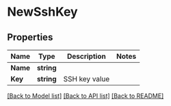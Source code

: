 # NewSshKey

## Properties

Name | Type | Description | Notes
------------ | ------------- | ------------- | -------------
**Name** | **string** |  | 
**Key** | **string** | SSH key value | 

[[Back to Model list]](../README.md#documentation-for-models) [[Back to API list]](../README.md#documentation-for-api-endpoints) [[Back to README]](../README.md)


